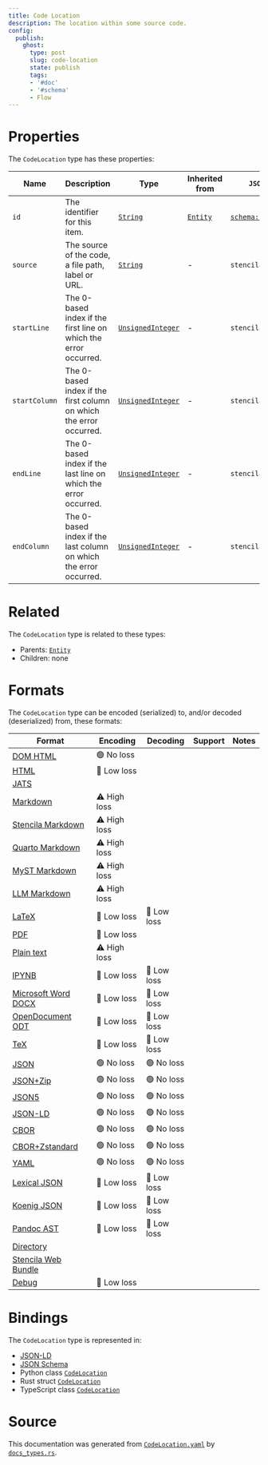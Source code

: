 ```yaml
---
title: Code Location
description: The location within some source code.
config:
  publish:
    ghost:
      type: post
      slug: code-location
      state: publish
      tags:
      - '#doc'
      - '#schema'
      - Flow
---
```


# Properties

The `CodeLocation` type has these properties:

| Name          | Description                                                        | Type                                                                                  | Inherited from                                                     | `JSON-LD @id`                        | Aliases                        |
| ------------- | ------------------------------------------------------------------ | ------------------------------------------------------------------------------------- | ------------------------------------------------------------------ | ------------------------------------ | ------------------------------ |
| `id`          | The identifier for this item.                                      | [`String`](https://stencila.ghost.io/docs/reference/schema/string)                    | [`Entity`](https://stencila.ghost.io/docs/reference/schema/entity) | [`schema:id`](https://schema.org/id) | -                              |
| `source`      | The source of the code, a file path, label or URL.                 | [`String`](https://stencila.ghost.io/docs/reference/schema/string)                    | -                                                                  | `stencila:source`                    | -                              |
| `startLine`   | The 0-based index if the first line on which the error occurred.   | [`UnsignedInteger`](https://stencila.ghost.io/docs/reference/schema/unsigned-integer) | -                                                                  | `stencila:startLine`                 | `start-line`, `start_line`     |
| `startColumn` | The 0-based index if the first column on which the error occurred. | [`UnsignedInteger`](https://stencila.ghost.io/docs/reference/schema/unsigned-integer) | -                                                                  | `stencila:startColumn`               | `start-column`, `start_column` |
| `endLine`     | The 0-based index if the last line on which the error occurred.    | [`UnsignedInteger`](https://stencila.ghost.io/docs/reference/schema/unsigned-integer) | -                                                                  | `stencila:endLine`                   | `end-line`, `end_line`         |
| `endColumn`   | The 0-based index if the last column on which the error occurred.  | [`UnsignedInteger`](https://stencila.ghost.io/docs/reference/schema/unsigned-integer) | -                                                                  | `stencila:endColumn`                 | `end-column`, `end_column`     |

# Related

The `CodeLocation` type is related to these types:

- Parents: [`Entity`](https://stencila.ghost.io/docs/reference/schema/entity)
- Children: none

# Formats

The `CodeLocation` type can be encoded (serialized) to, and/or decoded (deserialized) from, these formats:

| Format                                                                       | Encoding     | Decoding   | Support | Notes |
| ---------------------------------------------------------------------------- | ------------ | ---------- | ------- | ----- |
| [DOM HTML](https://stencila.ghost.io/docs/reference/formats/dom.html)        | 🟢 No loss    |            |         |
| [HTML](https://stencila.ghost.io/docs/reference/formats/html)                | 🔷 Low loss   |            |         |
| [JATS](https://stencila.ghost.io/docs/reference/formats/jats)                |              |            |         |
| [Markdown](https://stencila.ghost.io/docs/reference/formats/md)              | ⚠️ High loss |            |         |
| [Stencila Markdown](https://stencila.ghost.io/docs/reference/formats/smd)    | ⚠️ High loss |            |         |
| [Quarto Markdown](https://stencila.ghost.io/docs/reference/formats/qmd)      | ⚠️ High loss |            |         |
| [MyST Markdown](https://stencila.ghost.io/docs/reference/formats/myst)       | ⚠️ High loss |            |         |
| [LLM Markdown](https://stencila.ghost.io/docs/reference/formats/llmd)        | ⚠️ High loss |            |         |
| [LaTeX](https://stencila.ghost.io/docs/reference/formats/latex)              | 🔷 Low loss   | 🔷 Low loss |         |
| [PDF](https://stencila.ghost.io/docs/reference/formats/pdf)                  | 🔷 Low loss   |            |         |
| [Plain text](https://stencila.ghost.io/docs/reference/formats/text)          | ⚠️ High loss |            |         |
| [IPYNB](https://stencila.ghost.io/docs/reference/formats/ipynb)              | 🔷 Low loss   | 🔷 Low loss |         |
| [Microsoft Word DOCX](https://stencila.ghost.io/docs/reference/formats/docx) | 🔷 Low loss   | 🔷 Low loss |         |
| [OpenDocument ODT](https://stencila.ghost.io/docs/reference/formats/odt)     | 🔷 Low loss   | 🔷 Low loss |         |
| [TeX](https://stencila.ghost.io/docs/reference/formats/tex)                  | 🔷 Low loss   | 🔷 Low loss |         |
| [JSON](https://stencila.ghost.io/docs/reference/formats/json)                | 🟢 No loss    | 🟢 No loss  |         |
| [JSON+Zip](https://stencila.ghost.io/docs/reference/formats/json.zip)        | 🟢 No loss    | 🟢 No loss  |         |
| [JSON5](https://stencila.ghost.io/docs/reference/formats/json5)              | 🟢 No loss    | 🟢 No loss  |         |
| [JSON-LD](https://stencila.ghost.io/docs/reference/formats/jsonld)           | 🟢 No loss    | 🟢 No loss  |         |
| [CBOR](https://stencila.ghost.io/docs/reference/formats/cbor)                | 🟢 No loss    | 🟢 No loss  |         |
| [CBOR+Zstandard](https://stencila.ghost.io/docs/reference/formats/cbor.zstd) | 🟢 No loss    | 🟢 No loss  |         |
| [YAML](https://stencila.ghost.io/docs/reference/formats/yaml)                | 🟢 No loss    | 🟢 No loss  |         |
| [Lexical JSON](https://stencila.ghost.io/docs/reference/formats/lexical)     | 🔷 Low loss   | 🔷 Low loss |         |
| [Koenig JSON](https://stencila.ghost.io/docs/reference/formats/koenig)       | 🔷 Low loss   | 🔷 Low loss |         |
| [Pandoc AST](https://stencila.ghost.io/docs/reference/formats/pandoc)        | 🔷 Low loss   | 🔷 Low loss |         |
| [Directory](https://stencila.ghost.io/docs/reference/formats/directory)      |              |            |         |
| [Stencila Web Bundle](https://stencila.ghost.io/docs/reference/formats/swb)  |              |            |         |
| [Debug](https://stencila.ghost.io/docs/reference/formats/debug)              | 🔷 Low loss   |            |         |

# Bindings

The `CodeLocation` type is represented in:

- [JSON-LD](https://stencila.org/CodeLocation.jsonld)
- [JSON Schema](https://stencila.org/CodeLocation.schema.json)
- Python class [`CodeLocation`](https://github.com/stencila/stencila/blob/main/python/python/stencila/types/code_location.py)
- Rust struct [`CodeLocation`](https://github.com/stencila/stencila/blob/main/rust/schema/src/types/code_location.rs)
- TypeScript class [`CodeLocation`](https://github.com/stencila/stencila/blob/main/ts/src/types/CodeLocation.ts)

# Source

This documentation was generated from [`CodeLocation.yaml`](https://github.com/stencila/stencila/blob/main/schema/CodeLocation.yaml) by [`docs_types.rs`](https://github.com/stencila/stencila/blob/main/rust/schema-gen/src/docs_types.rs).
